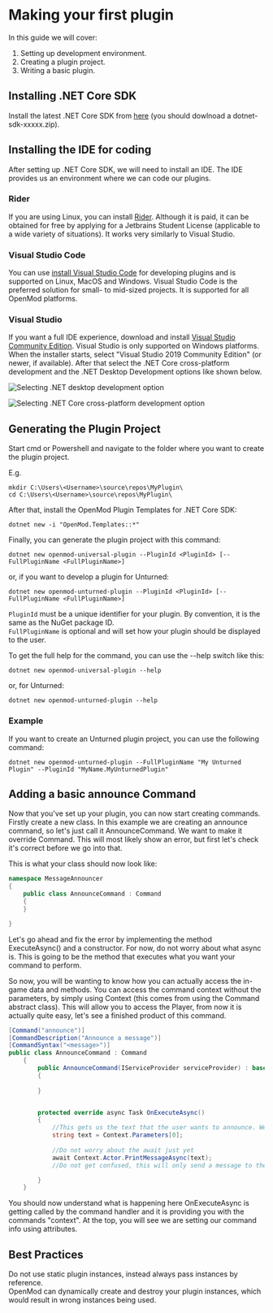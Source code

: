# Making your first plugin

In this guide we will cover:

1. Setting up development environment.
2. Creating a plugin project.
3. Writing a basic plugin.

## Installing .NET Core SDK
Install the latest .NET Core SDK from [here](https://dotnet.microsoft.com/download/dotnet-core/3.1) (you should dowlnoad a dotnet-sdk-xxxxx.zip).

## Installing the IDE for coding
After setting up .NET Core SDK, we will need to install an IDE. The IDE provides us an environment where we can code our plugins.

### Rider
If you are using Linux, you can install [Rider](https://www.jetbrains.com/rider/). Although it is paid, it can be obtained for free by applying for a Jetbrains Student License (applicable to a wide variety of situations). It works very similarly to Visual Studio.

### Visual Studio Code
You can use [install Visual Studio Code](https://code.visualstudio.com/) for developing plugins and is supported on Linux, MacOS and Windows. Visual Studio Code is the preferred solution for small- to mid-sized projects. It is supported for all OpenMod platforms.

### Visual Studio
If you want a full IDE experience, download and install [Visual Studio Community Edition](https://visualstudio.microsoft.com/vs/community/). Visual Studio is only supported on Windows platforms. When the installer starts, select "Visual Studio 2019 Community Edition" (or newer, if available). After that select the .NET Core cross-platform development and the .NET Desktop Development options like shown below. 

![Selecting .NET desktop development option](https://docs.microsoft.com/en-us/visualstudio/install/media/vs2017-modify-workloads.png?view=vs-2017g)

![Selecting .NET Core cross-platform development option](https://static.packt-cdn.com/products/9781787281905/graphics/image_05_002.png)

## Generating the Plugin Project
Start cmd or Powershell and navigate to the folder where you want to create the plugin project.

E.g.
```
mkdir C:\Users\<Username>\source\repos\MyPlugin\
cd C:\Users\<Username>\source\repos\MyPlugin\
``` 

After that, install the OpenMod Plugin Templates for .NET Core SDK:
```
dotnet new -i "OpenMod.Templates::*"
```

Finally, you can generate the plugin project with this command:  
```
dotnet new openmod-universal-plugin --PluginId <PluginId> [--FullPluginName <FullPluginName>]
```

or, if you want to develop a plugin for Unturned:  
```
dotnet new openmod-unturned-plugin --PluginId <PluginId> [--FullPluginName <FullPluginName>]
```

`PluginId` must be a unique identifier for your plugin. By convention, it is the same as the NuGet package ID.  
`FullPluginName` is optional and will set how your plugin should be displayed to the user.

To get the full help for the command, you can use the --help switch like this:  
```
dotnet new openmod-universal-plugin --help
``` 

or, for Unturned:  
```
dotnet new openmod-unturned-plugin --help
``` 

### Example
If you want to create an Unturned plugin project, you can use the following command:
```
dotnet new openmod-unturned-plugin --FullPluginName "My Unturned Plugin" --PluginId "MyName.MyUnturnedPlugin"
```

## Adding a basic announce Command
Now that you've set up your plugin, you can now start creating commands. Firstly create a new class. In this example we are creating an announce command, so let's just call it AnnounceCommand. We want to make it override Command. This will most likely show an error, but first let's check it's correct before we go into that.


This is what your class should now look like:

```c#
namespace MessageAnnouncer
{
    public class AnnounceCommand : Command
    {
    }

}

```

Let's go ahead and fix the error by implementing the method ExecuteAsync() and a constructor. For now, do not worry about what async is. This is going to be the method that executes what you want your command to perform.

So now, you will be wanting to know how you can actually access the in-game data and methods. You can access the command context without the parameters, by simply using Context (this comes from using the Command abstract class).
This will allow you to access the Player, from now it is actually quite easy, let's see a finished product of this command.

```c#
[Command("announce")]
[CommandDescription("Announce a message")]
[CommandSyntax("<message>")]
public class AnnounceCommand : Command
    {
        public AnnounceCommand(IServiceProvider serviceProvider) : base(serviceProvider)
        {
            
        }


        protected override async Task OnExecuteAsync()
        {
            //This gets us the text that the user wants to announce. We are accessing an array of parameters, which are separated by spaces when the command is called in game
            string text = Context.Parameters[0];
            
            //Do not worry about the await just yet
            await Context.Actor.PrintMessageAsync(text);
            //Do not get confused, this will only send a message to the caller. You must use the game's own implementation of broadcast to send to the entire server

        }
    }
```

You should now understand what is happening here OnExecuteAsync is getting called by the command handler and it is providing you with the commands "context". At the top, you will see we are setting our command info using attributes.



## Best Practices
Do not use static plugin instances, instead always pass instances by reference.  
OpenMod can dynamically create and destroy your plugin instances, which would result in wrong instances being used.
